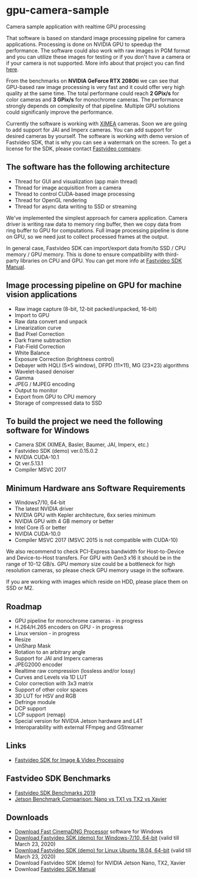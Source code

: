 # gpu-camera-sample
Camera sample application with realtime GPU processing

<p>That software is based on standard image processing pipeline for camera applications. Processing is done on NVIDIA GPU to speedup the performance. The software could also work with raw images in PGM format and you can utilize these images for testing or if you don't have a camera or if your camera is not supported. More info about that project you can find <a href="https://www.fastcompression.com/blog/gpu-software-machine-vision-cameras.htm" target="_blank">here</a>.</p>

<p>From the benchmarks on <strong>NVIDIA GeForce RTX 2080ti</strong> we can see that GPU-based raw image processing is very fast and it could offer very high quality at the same time. The total performane could reach <strong>2 GPix/s</strong> for color cameras and <strong>3 GPix/s</strong> for monochrome cameras. The performance strongly depends on complexity of that pipeline. Multiple GPU solutions could significanly improve the performance.</p>

<p>Currently the software is working with <a href="https://www.ximea.com" target="_blank">XIMEA</a> cameras. Soon we are going to add support for JAI and Imperx cameras. You can add support for desired cameras by yourself. The software is working with demo version of Fastvideo SDK, that is why you can see a watermark on the screen. To get a license for the SDK, please contact <a href="https://www.fastcompression.com/"  target="_blank">Fastvideo company</a>.</p>

<h2>The software has the following architecture</h2>
<ul>
  <li>Thread for GUI and visualization (app main thread)</li>
  <li>Thread for image acquisition from a camera</li>
  <li>Thread to control CUDA-based image processing</li>
  <li>Thread for OpenGL rendering</li>
  <li>Thread for async data writing to SSD or streaming</li>
</ul>
<p>We've implemented the simplest approach for camera application. Camera driver is writing raw data to memory ring buffer, then we copy data from ring buffer to GPU for computations. Full image processing pipeline is done on GPU, so we need just to collect processed frames at the output.</p>
<p>In general case, Fastvideo SDK can import/export data from/to SSD / CPU memory / GPU memory. This is done to ensure compatibility with third-party libraries on CPU and GPU. You can get more info at <a href="https://www.fastcompression.com/download/Fastvideo_SDK_manual.pdf"   target="_blank">Fastvideo SDK Manual</a>.</p>

<h2>Image processing pipeline on GPU for machine vision applications</h2>
<ul>
  <li>Raw image capture (8-bit, 12-bit packed/unpacked, 16-bit)</li>
  <li>Import to GPU</li>
  <li>Raw data convert and unpack</li>
  <li>Linearization curve</li>
  <li>Bad Pixel Correction</li>  
  <li>Dark frame subtraction</li>  
  <li>Flat-Field Correction</li>  
  <li>White Balance</li>
  <li>Exposure Correction (brightness control)</li>  
  <li>Debayer with HQLI (5&times;5 window), DFPD (11&times;11), MG (23&times;23) algorithms</li>
  <li>Wavelet-based denoiser</li>  
  <li>Gamma</li>
  <li>JPEG / MJPEG encoding</li>
  <li>Output to monitor</li>  
  <li>Export from GPU to CPU memory</li>  
  <li>Storage of compressed data to SSD</li>    
</ul>

<h2>To build the project we need the following software for Windows</h2>
<ul>
  <li>Camera SDK (XIMEA, Basler, Baumer, JAI, Imperx, etc.)</li>
  <li>Fastvideo SDK (demo) ver.0.15.0.2</li>
  <li>NVIDIA CUDA-10.1</li>
  <li>Qt ver.5.13.1</li>
  <li>Compiler MSVC 2017</li>
</ul>

<h2>Minimum Hardware ans Software Requirements</h2>
<ul>
  <li>Windows7/10, 64-bit</li>
  <li>The latest NVIDIA driver</li>
  <li>NVIDIA GPU with Kepler architecture, 6xx series minimum</li>
  <li>NVIDIA GPU with 4 GB memory or better</li>
  <li>Intel Core i5 or better</li>
  <li>NVIDIA CUDA-10.0</li>
  <li>Compiler MSVC 2017 (MSVC 2015 is not compatible with CUDA-10)</li>
</ul>
<p>We also recommend to check PCI-Express bandwidth for Host-to-Device and Device-to-Host transfers. For GPU with Gen3 x16 it should be in the range of 10-12 GB/s. GPU memory size could be a bottleneck for high resolution cameras, so please check GPU memory usage in the software.</p>
<p>If you are working with images which reside on HDD, please place them on SSD or M2.</p>

<h2>Roadmap</h2>
<ul>
  <li>GPU pipeline for monochrome cameras - in progress</li>
  <li>H.264/H.265 encoders on GPU - in progress</li>  
  <li>Linux version - in progress</li>
  <li>Resize</li>
  <li>UnSharp Mask</li>
  <li>Rotation to an arbitrary angle</li>    
  <li>Support for JAI and Imperx cameras</li>
  <li>JPEG2000 encoder</li>
  <li>Realtime raw compression (lossless and/or lossy)</li>
  <li>Curves and Levels via 1D LUT</li>
  <li>Color correction with 3x3 matrix</li>  
  <li>Support of other color spaces</li>
  <li>3D LUT for HSV and RGB</li>
  <li>Defringe module</li>
  <li>DCP support</li>
  <li>LCP support (remap)</li>
  <li>Special version for NVIDIA Jetson hardware and L4T</li>
  <li>Interoparability with external FFmpeg and GStreamer</li>
</ul>

<h2>Links</h2>
<ul>
  <li><a href="https://www.fastcompression.com/product/sdk.htm" target="_blank">Fastvideo SDK for Image & Video Processing</a></li>
</ul>

<h2>Fastvideo SDK Benchmarks</h2>
<ul>
  <li><a href="https://www.fastcompression.com/pub/2019/Fastvideo_SDK_benchmarks.pdf" target="_blank">Fastvideo SDK Benchmarks 2019</a></li>
  <li><a href="https://www.fastcompression.com/blog/jetson-benchmark-comparison.htm" target="_blank">Jetson Benchmark Comparison: Nano vs TX1 vs TX2 vs Xavier</a></li>
</ul>


<h2>Downloads</h2>
<ul>
  <li><a href="https://www.fastcinemadng.com/download/download.html" target="_blank">Download Fast CinemaDNG Processor</a> software for Windows</li>
  <li><a href="https://yadi.sk/d/7D3C3yx9wMLVNA">Download Fastvideo SDK (demo) for Windows-7/10, 64-bit</a> (valid till March 23, 2020)</li>
  <li><a href="https://yadi.sk/d/7BADIJxdpBvz0A">Download Fastvideo SDK (demo) for Linux Ubuntu 18.04, 64-bit</a> (valid till March 23, 2020)</li>
  <li>Download Fastvideo SDK (demo) for NVIDIA Jetson Nano, TX2, Xavier</li>
  <li>Download <a href="https://www.fastcompression.com/download/Fastvideo_SDK_manual.pdf" target="_blank">Fastvideo SDK Manual</a></li>
</ul>
